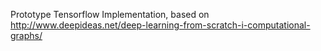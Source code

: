 Prototype Tensorflow Implementation, based on
http://www.deepideas.net/deep-learning-from-scratch-i-computational-graphs/